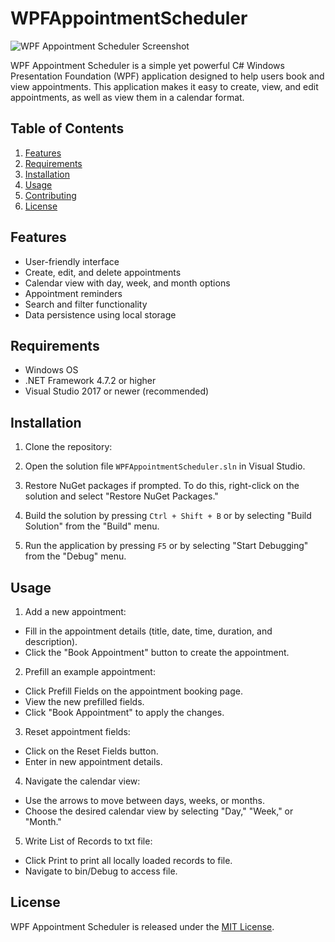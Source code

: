 # WPFAppointmentScheduler

![WPF Appointment Scheduler Screenshot](./screenshot.png)

WPF Appointment Scheduler is a simple yet powerful C# Windows Presentation Foundation (WPF) application designed to help users book and view appointments. This application makes it easy to create, view, and edit appointments, as well as view them in a calendar format.

## Table of Contents

1. [Features](#features)
2. [Requirements](#requirements)
3. [Installation](#installation)
4. [Usage](#usage)
5. [Contributing](#contributing)
6. [License](#license)

## Features

- User-friendly interface
- Create, edit, and delete appointments
- Calendar view with day, week, and month options
- Appointment reminders
- Search and filter functionality
- Data persistence using local storage

## Requirements

- Windows OS
- .NET Framework 4.7.2 or higher
- Visual Studio 2017 or newer (recommended)

## Installation

1. Clone the repository:

2. Open the solution file `WPFAppointmentScheduler.sln` in Visual Studio.

3. Restore NuGet packages if prompted. To do this, right-click on the solution and select "Restore NuGet Packages."

4. Build the solution by pressing `Ctrl + Shift + B` or by selecting "Build Solution" from the "Build" menu.

5. Run the application by pressing `F5` or by selecting "Start Debugging" from the "Debug" menu.

## Usage

1. Add a new appointment:
- Fill in the appointment details (title, date, time, duration, and description).
- Click the "Book Appointment" button to create the appointment.

2. Prefill an example appointment:
- Click Prefill Fields on the appointment booking page.
- View the new prefilled fields.
- Click "Book Appointment" to apply the changes.

3. Reset appointment fields:
- Click on the Reset Fields button.
- Enter in new appointment details.

4. Navigate the calendar view:
- Use the arrows to move between days, weeks, or months.
- Choose the desired calendar view by selecting "Day," "Week," or "Month."

5. Write List of Records to txt file:
- Click Print to print all locally loaded records to file.
- Navigate to bin/Debug to access file.

## License

WPF Appointment Scheduler is released under the [MIT License](./LICENSE).
